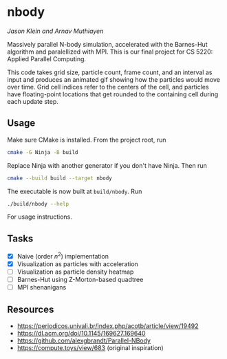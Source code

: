 # nbody

_Jason Klein and Arnav Muthiayen_

Massively parallel N-body simulation, accelerated with the Barnes-Hut algorithm and paralellized with MPI. This is our final project for CS 5220: Applied Parallel Computing.

This code takes grid size, particle count, frame count, and an interval as input and produces an animated gif showing how the particles would move over time. Grid cell indices refer to the centers of the cell, and particles have floating-point locations that get rounded to the containing cell during each update step.

## Usage

Make sure CMake is installed. From the project root, run

```bash
cmake -G Ninja -B build
```

Replace Ninja with another generator if you don't have Ninja. Then run

```bash
cmake --build build --target nbody
```

The executable is now built at `build/nbody`. Run

```bash
./build/nbody --help
```

For usage instructions.

## Tasks

- [x] Naive (order $n^2$) implementation
- [x] Visualization as particles with acceleration
- [ ] Visualization as particle density heatmap
- [ ] Barnes-Hut using Z-Morton-based quadtree
- [ ] MPI shenanigans

## Resources

- https://periodicos.univali.br/index.php/acotb/article/view/19492
- https://dl.acm.org/doi/10.1145/169627.169640
- https://github.com/alexgbrandt/Parallel-NBody
- https://compute.toys/view/683 (original inspiration)
